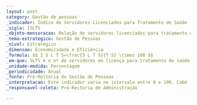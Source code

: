 ```yaml
---
layout: post
category: Gestão de pessoas
_indicador: Índice de Servidores Licenciados para Tratamento de Saúde  
_sigla: ISLTS
_objeto-mensuracao: Relação de servidores licenciados para tratamento de  saúde em relação à quantidade total de servidores  
_tema-estrategico: Gestão de Pessoas 
_nivel: Estratégico 
_dimensao: Economicidade e Eficiência 
_formula: $$ I S L T S=\frac{S L T S}{T S} \times 100 $$
_em-que: SLTS é o nº de servidores em licença para tratamento de saúde; e $\boldsymbol{T} \boldsymbol{S}$ é o nº total de servidores.
_unidade-medida: Percentagem 
_periodicidade: Anual 
_fonte: Pró-Reitoria de Gestão de Pessoas 
_interpretacao: Este indicador varia no intervalo entre 0 e 100. Cabe  salientar que esse índice demonstra a relação entre  servidores afastado por problema de saúde em relação ao  número total de servidores da instituição. Assim, quanto  menor for o índice, menos servidores estão afastados para  tratamento médico. 
_responsavel-coleta: Pró-Reitoria de Administração 

---
```


